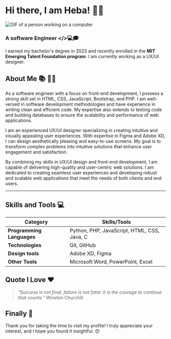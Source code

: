 # Hi there, I am Heba! 🙋‍♀️
![GIF of a person working on a computer](https://mir-s3-cdn-cf.behance.net/9a04dbe222f9908446f411cbd266f993/86db3b66-64a5-4cf4-9c20-b7679e299db1_rwc_0x42x1584x312x1584.png?h=ec1aff411592e9281bf47001d4f2d6c8)

### **A software Engineer** </>💻🎓
I earned my bachelor's degree in 2023 and recently enrolled in the **MIT Emerging Talent Foundation program**.
I am currently working as a UX/UI designer.

## About Me 📚 👩‍🎓  

As a software engineer with a focus on front-end development, I possess a strong skill set in HTML, CSS, JavaScript, Bootstrap, and PHP. I am well-versed in software development methodologies and have experience in writing clean and efficient code. My expertise also extends to testing code and building databases to ensure the scalability and performance of web applications.

I am an experienced UX/UI designer specializing in creating intuitive and visually appealing user experiences. With expertise in Figma and Adobe XD, I can design aesthetically pleasing and easy-to-use screens. My goal is to transform complex problems into intuitive solutions that enhance user engagement and satisfaction.

By combining my skills in UX/UI design and front-end development, I am capable of delivering high-quality and user-centric web solutions. I am dedicated to creating seamless user experiences and developing robust and scalable web applications that meet the needs of both clients and end users.

---

##  Skills and Tools 💻

| Category               | Skills/Tools                          |
|------------------------|---------------------------------------|
| **Programming Languages** | Python, PHP, JavaScript, HTML, CSS, Java, C                    |
| **Technologies**   | Git, GitHub                 |
| **Design tools**        | Adobe XD, Figma                    |
| **Other Tools**          | Microsoft Word, PowerPoint, Excel             |

## Quote I Love ❤️
>
>_"Success is not final, failure is not fatal: It is the courage to continue that counts."_
Winston Churchill

## Finally 🎉

Thank you for taking the time to visit my profile! I truly appreciate your interest, and I hope you found it insightful. 😊
